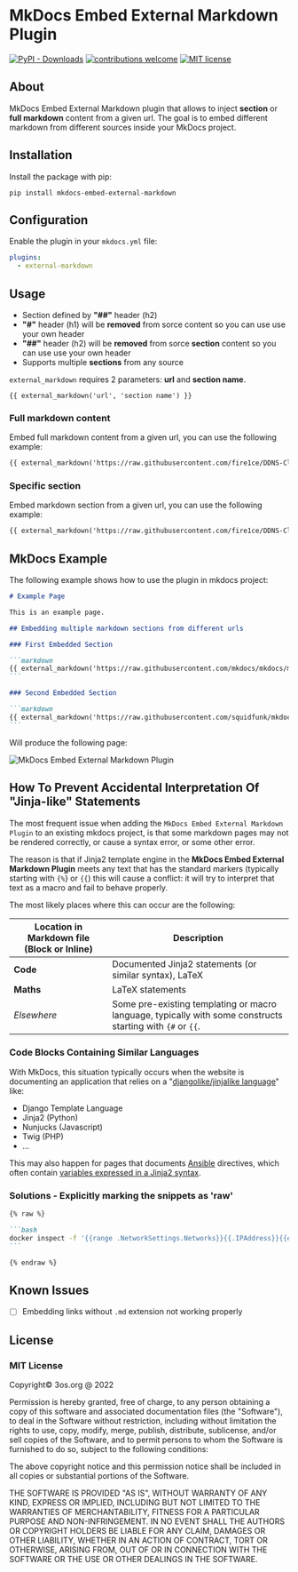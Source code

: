 # MkDocs Embed External Markdown Plugin

[![PyPI - Downloads][pypi-image]][pypi-url]
[![contributions welcome][contributions-image]][contributions-url]
[![MIT license][license-image]][license-url]

[pypi-image]: https://img.shields.io/pypi/dm/mkdocs-embed-external-markdown
[pypi-url]: https://pypi.org/project/mkdocs-embed-external-markdown/
[contributions-image]: https://img.shields.io/badge/contributions-welcome-brightgreen.svg?style=flat
[contributions-url]: https://github.com/fire1ce/mkdocs-embed-external-markdown
[license-image]: https://img.shields.io/badge/License-MIT-blue.svg
[license-url]: https://mit-license.org/

## About

MkDocs Embed External Markdown plugin that allows to inject **section** or **full markdown** content from a given url.
The goal is to embed different markdown from different sources inside your MkDocs project.

## Installation

Install the package with pip:

```shell
pip install mkdocs-embed-external-markdown
```

## Configuration

Enable the plugin in your `mkdocs.yml` file:

```yaml
plugins:
  - external-markdown
```

## Usage

- Section defined by **"##"** header (h2)
- **"#"** header (h1) will be **removed** from sorce content so you can use use your own header
- **"##"** header (h2) will be **removed** from sorce **section** content so you can use use your own header
- Supports multiple **sections** from any source

`external_markdown` requires 2 parameters: **url** and **section name**.

```makrdown
{{ external_markdown('url', 'section name') }}
```

### Full markdown content

Embed full markdown content from a given url, you can use the following example:

```markdown
{{ external_markdown('https://raw.githubusercontent.com/fire1ce/DDNS-Cloudflare-Bash/main/README.md', '') }}
```

### Specific section

Embed markdown section from a given url, you can use the following example:

```markdown
{{ external_markdown('https://raw.githubusercontent.com/fire1ce/DDNS-Cloudflare-Bash/main/README.md', 'Installation') }}
```

## MkDocs Example

The following example shows how to use the plugin in mkdocs project:

````markdown
# Example Page

This is an example page.

## Embedding multiple markdown sections from different urls

### First Embedded Section

```markdown
{{ external_markdown('https://raw.githubusercontent.com/mkdocs/mkdocs/master/README.md', 'Features') }}
```

### Second Embedded Section

```markdown
{{ external_markdown('https://raw.githubusercontent.com/squidfunk/mkdocs-material/master/README.md', 'Quick start') }}
```
````

Will produce the following page:

![MkDocs Embed External Markdown Plugin](https://user-images.githubusercontent.com/16795594/155761254-17b47e65-d27e-438b-a476-15bd04fdc3ec.jpg)

## How To Prevent Accidental Interpretation Of "Jinja-like" Statements

The most frequent issue when adding the `MkDocs Embed External Markdown Plugin` to an existing mkdocs project, is that some markdown pages may not be rendered correctly, or cause a syntax error, or some other error.

The reason is that if Jinja2 template engine in the **MkDocs Embed External Markdown Plugin** meets any text that has the standard markers (typically starting with `{%`} or `{{`) this will cause a conflict: it will try to interpret that text as a macro and fail to behave properly.

The most likely places where this can occur are the following:

| Location in Markdown file (Block or Inline) | Description                                                                                                |
| ------------------------------------------- | ---------------------------------------------------------------------------------------------------------- |
| **Code**                                    | Documented Jinja2 statements (or similar syntax), LaTeX                                                    |
| **Maths**                                   | LaTeX statements                                                                                           |
| _*Elsewhere*_                               | Some pre-existing templating or macro language, typically with some constructs starting with `{#` or `{{`. |

### Code Blocks Containing Similar Languages

With MkDocs, this situation typically occurs when the website
is documenting an application that relies on a
"[djangolike/jinjalike language](https://medium.com/@i5ar/template-languages-a7b362971cbc)" like:

- Django Template Language
- Jinja2 (Python)
- Nunjucks (Javascript)
- Twig (PHP)
- ...

This may also happen for pages that documents
[Ansible](https://ansible-docs.readthedocs.io/zh/stable-2.0/rst/intro.html) directives, which often contain
[variables expressed in a Jinja2 syntax](https://ansible-docs.readthedocs.io/zh/stable-2.0/rst/playbooks_variables.html#using-variables-about-jinja2).

### Solutions - Explicitly marking the snippets as 'raw'

````markdown
{% raw %}

```bash
docker inspect -f '{{range .NetworkSettings.Networks}}{{.IPAddress}}{{end}}' container_name_or_id
```

{% endraw %}
````

## Known Issues

- [ ] Embedding links without `.md` extension not working properly

## License

### MIT License

Copyright© 3os.org @ 2022

Permission is hereby granted, free of charge, to any person obtaining a copy
of this software and associated documentation files (the "Software"), to
deal in the Software without restriction, including without limitation the
rights to use, copy, modify, merge, publish, distribute, sublicense, and/or
sell copies of the Software, and to permit persons to whom the Software is
furnished to do so, subject to the following conditions:

The above copyright notice and this permission notice shall be included in
all copies or substantial portions of the Software.

THE SOFTWARE IS PROVIDED "AS IS", WITHOUT WARRANTY OF ANY KIND, EXPRESS OR
IMPLIED, INCLUDING BUT NOT LIMITED TO THE WARRANTIES OF MERCHANTABILITY,
FITNESS FOR A PARTICULAR PURPOSE AND NON-INFRINGEMENT. IN NO EVENT SHALL THE
AUTHORS OR COPYRIGHT HOLDERS BE LIABLE FOR ANY CLAIM, DAMAGES OR OTHER
LIABILITY, WHETHER IN AN ACTION OF CONTRACT, TORT OR OTHERWISE, ARISING
FROM, OUT OF OR IN CONNECTION WITH THE SOFTWARE OR THE USE OR OTHER DEALINGS
IN THE SOFTWARE.
